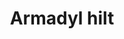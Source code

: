 ---
layout: item
title: Armadyl hilt
item-id: 11810
datatable: true
id: 11810
name: "Armadyl hilt"
members: true
lowalch: 200000
highalch: 300000
examine: "Brimming with potential."
monsters:
  - id: 3162
    name: "Kree'arra"
    members: true
    combat_level: 580
    wiki_url: "https://oldschool.runescape.wiki/w/Kree'arra"
    drops:
      - quantity: "1"
        rarity: 0.001968503937007874
    image: "https://oldschool.runescape.wiki/images/thumb/f/fd/Kree%27arra.png/280px-Kree%27arra.png?65c34"
---